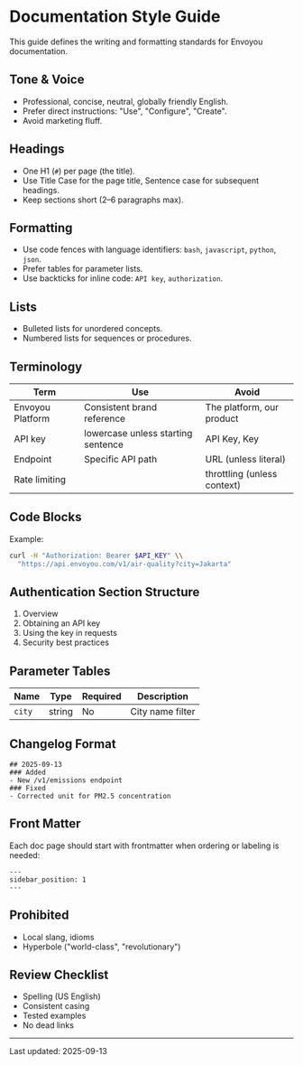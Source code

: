 # Documentation Style Guide

This guide defines the writing and formatting standards for Envoyou documentation.

## Tone & Voice
- Professional, concise, neutral, globally friendly English.
- Prefer direct instructions: "Use", "Configure", "Create".
- Avoid marketing fluff.

## Headings
- One H1 (`#`) per page (the title).
- Use Title Case for the page title, Sentence case for subsequent headings.
- Keep sections short (2–6 paragraphs max).

## Formatting
- Use code fences with language identifiers: `bash`, `javascript`, `python`, `json`.
- Prefer tables for parameter lists.
- Use backticks for inline code: `API key`, `authorization`.

## Lists
- Bulleted lists for unordered concepts.
- Numbered lists for sequences or procedures.

## Terminology

| Term | Use | Avoid |
|------|-----|-------|
| Envoyou Platform | Consistent brand reference | The platform, our product |
| API key | lowercase unless starting sentence | API Key, Key |
| Endpoint | Specific API path | URL (unless literal) |
| Rate limiting |  | throttling (unless context) |

## Code Blocks
Example:
```bash
curl -H "Authorization: Bearer $API_KEY" \\
  "https://api.envoyou.com/v1/air-quality?city=Jakarta"
```

## Authentication Section Structure
1. Overview
2. Obtaining an API key
3. Using the key in requests
4. Security best practices

## Parameter Tables
| Name | Type | Required | Description |
|------|------|----------|-------------|
| `city` | string | No | City name filter |

## Changelog Format
```text
## 2025-09-13
### Added
- New /v1/emissions endpoint
### Fixed
- Corrected unit for PM2.5 concentration
```

## Front Matter
Each doc page should start with frontmatter when ordering or labeling is needed:
```text
---
sidebar_position: 1
---
```

## Prohibited
- Local slang, idioms
- Hyperbole ("world-class", "revolutionary")

## Review Checklist
- Spelling (US English)
- Consistent casing
- Tested examples
- No dead links

---
Last updated: 2025-09-13
